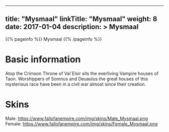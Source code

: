 
---
title: "Mysmaal"
linkTitle: "Mysmaal"
weight: 8
date: 2017-01-04
description: >
 Mysmaal
---

{{% pageinfo %}}
Mysmaal
{{% /pageinfo %}}

# Basic information
Atop the Crimson Throne of Val`Elsir sits the everliving Vampire houses of Taon. Worshippers of Somnus and Deuaulus the great houses of this mysterious race have been in a civil war almost since their creation.

# Skins
Male: https://www.fallofanempire.com/img/skins/Male_Mysmaal.png
Female: https://www.fallofanempire.com/img/skins/Female_Mysmaal.png

